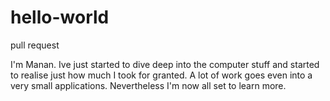 # hello-world
pull request


I'm Manan. Ive just started to dive deep into the computer stuff and started to realise just how much I took for granted. A lot of work goes even into a very small applications. Nevertheless I'm now all set to learn more.
